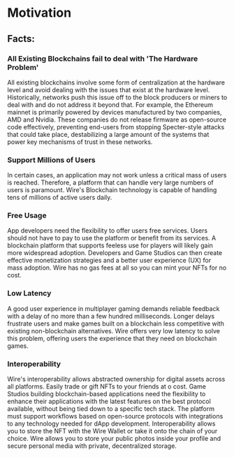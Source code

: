 # Motivation

## Facts:

### All Existing Blockchains fail to deal with 'The Hardware Problem'

All existing blockchains involve some form of centralization at the hardware level and avoid dealing with the issues that exist at the hardware level. Historically, networks push this issue off to the block producers or miners to deal with and do not address it beyond that. For example, the Ethereum mainnet is primarily powered by devices manufactured by two companies, AMD and Nvidia. These companies do not release firmware as open-source code effectively, preventing end-users from stopping Specter-style attacks that could take place, destabilizing a large amount of the systems that power key mechanisms of trust in these networks.

### Support Millions of Users

In certain cases, an application may not work unless a critical mass of users is reached. Therefore, a platform that can handle very large numbers of users is paramount. Wire's Blockchain technology is capable of handling tens of millions of active users daily.

### Free Usage

App developers need the flexibility to offer users free services. Users should not have to pay to use the platform or benefit from its services. A blockchain platform that supports feeless use for players will likely gain more widespread adoption. Developers and Game Studios can then create effective monetization strategies and a better user experience (UX) for mass adoption. Wire has no gas fees at all so you can mint your NFTs for no cost.

### Low Latency

A good user experience in multiplayer gaming demands reliable feedback with a delay of no more than a few hundred milliseconds. Longer delays frustrate users and make games built on a blockchain less competitive with existing non-blockchain alternatives. Wire offers very low latency to solve this problem, offering users the experience that they need on blockchain games.

### Interoperability

Wire's interoperability allows abstracted ownership for digital assets across all platforms. Easily trade or gift NFTs to your friends at o cost. Game Studios building blockchain-based applications need the flexibility to enhance their applications with the latest features on the best protocol available, without being tied down to a specific tech stack. The platform must support workflows based on open-source protocols with integrations to any technology needed for dApp development. Interoperability allows you to  store the NFT with the Wire Wallet or take it onto the chain of your choice. Wire allows you to store your public photos inside your profile and secure personal media with private, decentralized storage.
